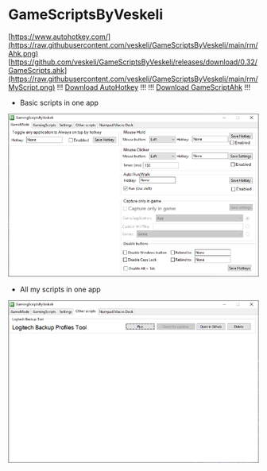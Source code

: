 # GameScriptsByVeskeli

[https://www.autohotkey.com/](https://raw.githubusercontent.com/veskeli/GameScriptsByVeskeli/main/rm/Ahk.png)
[https://github.com/veskeli/GameScriptsByVeskeli/releases/download/0.32/GameScripts.ahk](https://raw.githubusercontent.com/veskeli/GameScriptsByVeskeli/main/rm/MyScript.png)
!!! [Download AutoHotkey](https://www.autohotkey.com/) !!!
!!! [Download GameScriptAhk](https://github.com/veskeli/GameScriptsByVeskeli/releases/download/0.32/GameScripts.ahk) !!!

+ Basic scripts in one app


![Preview](https://raw.githubusercontent.com/veskeli/GameScriptsByVeskeli/main/GamingScriptPicture.png)


+ All my scripts in one app


![Preview](https://raw.githubusercontent.com/veskeli/GameScriptsByVeskeli/main/OtherScripts.png)